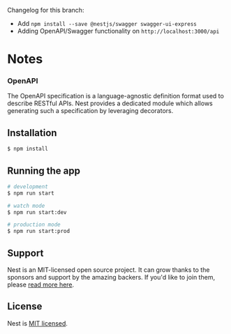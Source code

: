 Changelog for this branch:

- Add `npm install --save @nestjs/swagger swagger-ui-express`
- Adding OpenAPI/Swagger functionality on `http://localhost:3000/api`

# Notes

### OpenAPI

The OpenAPI specification is a language-agnostic definition format used to describe RESTful APIs. Nest provides a dedicated module which allows generating such a specification by leveraging decorators.


## Installation

```bash
$ npm install
```

## Running the app

```bash
# development
$ npm run start

# watch mode
$ npm run start:dev

# production mode
$ npm run start:prod
```

## Support

Nest is an MIT-licensed open source project. It can grow thanks to the sponsors and support by the amazing backers. If you'd like to join them, please [read more here](https://docs.nestjs.com/support).

## License

Nest is [MIT licensed](LICENSE).
